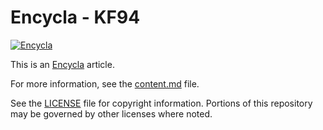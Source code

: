 <!-- NOTE: This file is auto-generated. Do not edit it. Edit content.md instead. -->

# Encycla - KF94

[![Encycla](https://encycla.com/_static/images/badge.svg)](https://encycla.com)

This is an [Encycla](https://encycla.com) article.

For more information, see the [content.md](content.md) file.

See the [LICENSE](LICENSE) file for copyright information. Portions of this repository may be governed by other licenses where noted.
